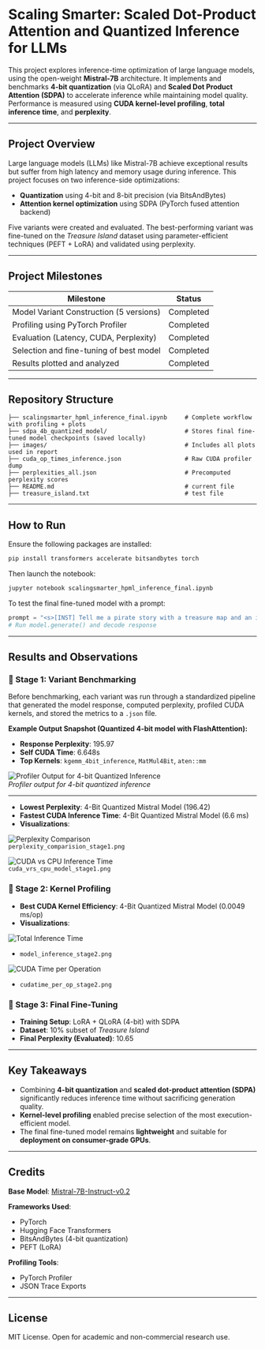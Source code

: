 # Scaling Smarter: Scaled Dot-Product Attention and Quantized Inference for LLMs

This project explores inference-time optimization of large language models, using the open-weight **Mistral-7B** architecture. It implements and benchmarks **4-bit quantization** (via QLoRA) and **Scaled Dot Product Attention (SDPA)** to accelerate inference while maintaining model quality. Performance is measured using **CUDA kernel-level profiling**, **total inference time**, and **perplexity**.

---

## Project Overview

Large language models (LLMs) like Mistral-7B achieve exceptional results but suffer from high latency and memory usage during inference. This project focuses on two inference-side optimizations:

- **Quantization** using 4-bit and 8-bit precision (via BitsAndBytes)
- **Attention kernel optimization** using SDPA (PyTorch fused attention backend)

Five variants were created and evaluated. The best-performing variant was fine-tuned on the *Treasure Island* dataset using parameter-efficient techniques (PEFT + LoRA) and validated using perplexity.

---

## Project Milestones

| Milestone                                  | Status     |
|-------------------------------------------|------------|
| Model Variant Construction (5 versions) | Completed  |
| Profiling using PyTorch Profiler        | Completed  |
| Evaluation (Latency, CUDA, Perplexity)  | Completed  |
| Selection and fine-tuning of best model | Completed  |
| Results plotted and analyzed            | Completed  |

---

## Repository Structure

```
├── scalingsmarter_hpml_inference_final.ipynb     # Complete workflow with profiling + plots
├── sdpa_4b_quantized_model/                      # Stores final fine-tuned model checkpoints (saved locally)
├── images/                                       # Includes all plots used in report
├── cuda_op_times_inference.json                  # Raw CUDA profiler dump
├── perplexities_all.json                         # Precomputed perplexity scores
├── README.md                                     # current file
├── treasure_island.txt                           # test file
```

---

## How to Run

Ensure the following packages are installed:

```bash
pip install transformers accelerate bitsandbytes torch
```

Then launch the notebook:

```bash
jupyter notebook scalingsmarter_hpml_inference_final.ipynb
```

To test the final fine-tuned model with a prompt:

```python
prompt = "<s>[INST] Tell me a pirate story with a treasure map and an island. [/INST]"
# Run model.generate() and decode response
```

---

## Results and Observations

### 🔹 Stage 1: Variant Benchmarking

Before benchmarking, each variant was run through a standardized pipeline that generated the model response, computed perplexity, profiled CUDA kernels, and stored the metrics to a `.json` file.

**Example Output Snapshot (Quantized 4-bit model with FlashAttention):**

- **Response Perplexity**: 195.97  
- **Self CUDA Time**: 6.648s  
- **Top Kernels**: `kgemm_4bit_inference`, `MatMul4Bit`, `aten::mm`

![Profiler Output for 4-bit Quantized Inference](images/profiler_snapshot_4bit.png)  
*Profiler output for 4-bit quantized inference*

---

- **Lowest Perplexity**: 4-Bit Quantized Mistral Model (196.42)
- **Fastest CUDA Inference Time**: 4-Bit Quantized Mistral Model (6.6 ms)
- **Visualizations**:

![Perplexity Comparison](images/perplexity_comparision_stage1.png)  
`perplexity_comparision_stage1.png`

![CUDA vs CPU Inference Time](images/cuda_vrs_cpu_model_stage1.png)  
`cuda_vrs_cpu_model_stage1.png`

### 🔹 Stage 2: Kernel Profiling
- **Best CUDA Kernel Efficiency**: 4-Bit Quantized Mistral Model (0.0049 ms/op)
- **Visualizations**:

![Total Inference Time](images/model_inference_stage2.png)

  - `model_inference_stage2.png`

![CUDA Time per Operation](images/cudatime_per_op_stage2.png)

  - `cudatime_per_op_stage2.png`

### 🔹 Stage 3: Final Fine-Tuning
- **Training Setup**: LoRA + QLoRA (4-bit) with SDPA
- **Dataset**: 10% subset of *Treasure Island*
- **Final Perplexity (Evaluated)**: 10.65

---

## Key Takeaways

- Combining **4-bit quantization** and **scaled dot-product attention (SDPA)** significantly reduces inference time without sacrificing generation quality.
- **Kernel-level profiling** enabled precise selection of the most execution-efficient model.
- The final fine-tuned model remains **lightweight** and suitable for **deployment on consumer-grade GPUs**.

---

## Credits

**Base Model**: [Mistral-7B-Instruct-v0.2](https://huggingface.co/mistralai/Mistral-7B-Instruct-v0.2)

**Frameworks Used**:
- PyTorch
- Hugging Face Transformers
- BitsAndBytes (4-bit quantization)
- PEFT (LoRA)

**Profiling Tools**:
- PyTorch Profiler
- JSON Trace Exports

---

## License

MIT License. Open for academic and non-commercial research use.
